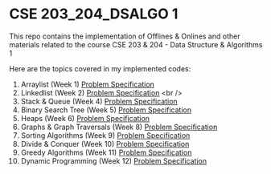 # CSE 203_204_DSALGO 1
 
This repo contains the implementation of Offlines & Onlines and other materials related to the course CSE 203 & 204 - Data Structure & Algorithms 1 <br />

Here are the topics covered in my implemented codes:
    
   1. Arraylist (Week 1) [Problem Specification](https://github.com/hishamcse/CSE-203_204_DSALGO-1/blob/main/CSE%20204/Week%201/Offline%201.pdf) <br />
   2. Linkedlist (Week 2) [Problem Specification](https://github.com/hishamcse/CSE-203_204_DSALGO-1/blob/main/CSE%20204/Week%202/Linked_List_Offline_(Sample_Updated).pdf) <br />
   3. Stack & Queue (Week 4) [Problem Specification](https://github.com/hishamcse/CSE-203_204_DSALGO-1/blob/main/CSE%20204/Week%204/Offline%203_Stack_Queue.pdf) <br />
   4. Binary Search Tree (Week 5) [Problem Specification](https://github.com/hishamcse/CSE-203_204_DSALGO-1/blob/main/CSE%20204/Week%205/Assignment%204%20-%20BST%20Specs.pdf) <br />
   5. Heaps (Week 6) [Problem Specification](https://github.com/hishamcse/CSE-203_204_DSALGO-1/blob/main/CSE%20204/Week%206/Heap_Offline.pdf) <br />
   6. Graphs & Graph Traversals (Week 8) [Problem Specification](https://github.com/hishamcse/CSE-203_204_DSALGO-1/blob/main/CSE%20204/Week%208/Jan2021-CSE204-Offline6.pdf) <br />
   7. Sorting Algorithms (Week 9) [Problem Specification](https://github.com/hishamcse/CSE-203_204_DSALGO-1/blob/main/CSE%20204/Week%209/Assignment%207%20on%20Sorting%20Algorithms.pdf) <br />
   8. Divide & Conquer (Week 10) [Problem Specification](https://github.com/hishamcse/CSE-203_204_DSALGO-1/blob/main/CSE%20204/Week_10/DnC%20Offline%20CSE%20204%20January%202021.pdf) <br />
   9. Greedy Algorithms (Week 11) [Problem Specification](https://github.com/hishamcse/CSE-203_204_DSALGO-1/blob/main/CSE%20204/Week_11/Jan2021-CSE204-Offline9.pdf) <br />
   10. Dynamic Programming (Week 12) [Problem Specification](https://github.com/hishamcse/CSE-203_204_DSALGO-1/blob/main/CSE%20204/Week_12/Offline-10.pdf) <br />


